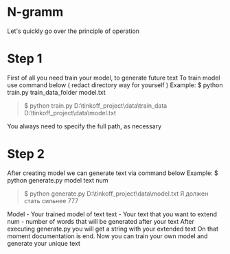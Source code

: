 # N-gramm
Let's quickly go over the principle of operation
# Step 1
First of all you need train your model, to generate future text
To train model use command below ( redact directory way for yourself )
Example: $ python train.py train_data_folder model.txt
> $ python train.py D:\tinkoff_project\data\train_data D:\tinkoff_project\data\model.txt

You always need to specify the full path, as necessary
# Step 2 
After creating model we can generate text via command below
Example: $ python generate.py model text num
> $ python generate.py D:\tinkoff_project\data\model.txt Я должен стать сильнее 777

Model - Your trained model of text
text - Your text that you want to extend
num - number of words that will be generated after your text
After executing generate.py you will get a string with your extended text
On that moment documentation is end. Now you can train your own model and generate your unique text
